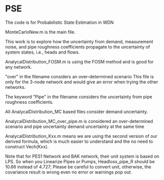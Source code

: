 # PSE
The code is for Probabilistic State Estimation in WDN

MonteCarloNew.m is the main file.

This work is to explore how the uncertainty from demand, measurement noise, and pipe roughness coefficients propagate to the uncertainty of system states, i.e., heads and flows.

AnalycalDistribution_FOSM.m is using the FOSM method and is good for any network.

"over" in the filename considers an over-determined scenario
This file is only for the 3-node network and would give an error when trying the other networks.


The keyword "Pipe"  in the filename considers the uncertainty from pipe roughness coefficients.

All AnalycalDistribution_MC based files consider demand uncertainty.

AnalycalDistribution_MC_over_pipe.m is considered an over-determined scenario and pipe uncertainty demand uncertainty at the same time

AnalycalDistribution_Kxx.m means we are using the second version of our derived formula, which is much easier to understand and the no need to construct Vech(Kxx).

Note that for PES1 Network and BAK network, their unit system is based on LPS. So when you Linearize Pipes or Pumps, Headloss_pipe_R should be 10.66 instead of 4.727; Please be careful to convert unit, otherwise, the covariance result is wrong even no error or warnings pop out.

